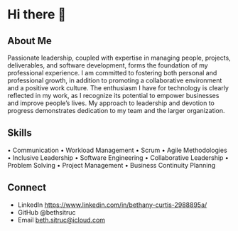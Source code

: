 # Hi there 👋
## About Me
Passionate leadership, coupled with expertise in managing people, projects, deliverables, and software development, forms the foundation of my professional experience. I am committed to fostering both personal and professional growth, in addition to promoting a collaborative environment and a positive work culture. The enthusiasm I have for technology is clearly reflected in my work, as I recognize its potential to empower businesses and improve people’s lives. My approach to leadership and devotion to progress demonstrates dedication to my team and the larger organization.

## Skills
•	Communication
•	Workload Management
•	Scrum
•	Agile Methodologies
•	Inclusive Leadership	•	Software Engineering
•	Collaborative Leadership
•	Problem Solving
•	Project Management
•	Business Continuity Planning

## Connect
- LinkedIn https://www.linkedin.com/in/bethany-curtis-2988895a/
- GitHub @bethsitruc
- Email beth.sitruc@icloud.com
